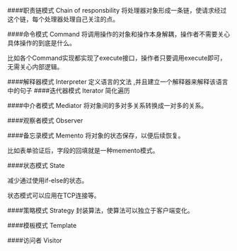 ####职责链模式 Chain of responsbility
将处理器对象形成一条链，使请求经过这个链，每个处理器处理自己关注的点。

####命令模式 Command
将调用操作的对象和操作本身解耦，操作者不需要关心具体操作的到底是什么。

比如各个Command实现都实现了execute接口，操作者只要调用execute即可，无需关心内部逻辑。

####解释器模式 Interpreter
定义语言的文法 ,并且建立一个解释器来解释该语言中的句子
####迭代器模式 Iterator
简化遍历

####中介者模式 Mediator
将对象间的多对多关系转换成一对多的关系。

####观察者模式 Observer

####备忘录模式 Memento
将对象的状态保存，以便后续恢复。

比如表单验证后，字段的回填就是一种memento模式。


####状态模式 State

减少通过使用if-else的状态。

状态模式可以应用在TCP连接等。

####策略模式 Strategy
封装算法，使算法可以独立于客户端变化。

####模板模式 Template


####访问者 Visitor